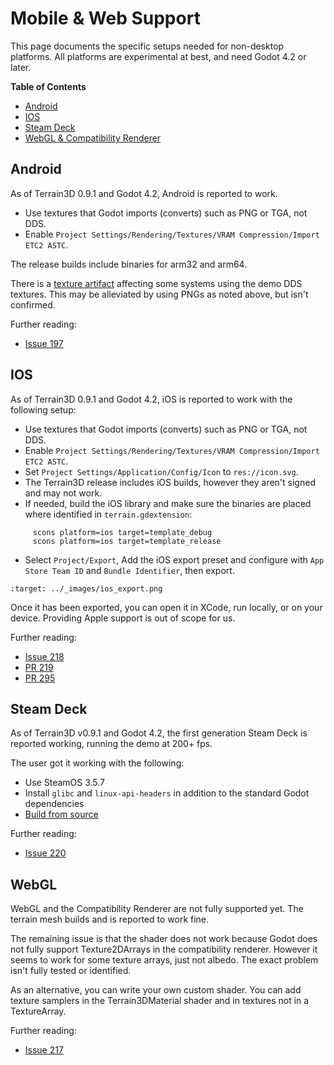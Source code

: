 Mobile & Web Support
=========================

This page documents the specific setups needed for non-desktop platforms. All platforms are experimental at best, and need Godot 4.2 or later.

**Table of Contents**
* [Android](#android)
* [IOS](#ios)
* [Steam Deck](#steam-deck)
* [WebGL & Compatibility Renderer](#webgl)

## Android

As of Terrain3D 0.9.1 and Godot 4.2, Android is reported to work. 

* Use textures that Godot imports (converts) such as PNG or TGA, not DDS.
* Enable `Project Settings/Rendering/Textures/VRAM Compression/Import ETC2 ASTC`.

The release builds include binaries for arm32 and arm64.

There is a [texture artifact](https://github.com/TokisanGames/Terrain3D/issues/137) affecting some systems using the demo DDS textures. This may be alleviated by using PNGs as noted above, but isn't confirmed.

Further reading:

* [Issue 197](https://github.com/TokisanGames/Terrain3D/issues/197)

## IOS

As of Terrain3D 0.9.1 and Godot 4.2, iOS is reported to work with the following setup:

* Use textures that Godot imports (converts) such as PNG or TGA, not DDS.
* Enable `Project Settings/Rendering/Textures/VRAM Compression/Import ETC2 ASTC`.
* Set `Project Settings/Application/Config/Icon` to `res://icon.svg`.
* The Terrain3D release includes iOS builds, however they aren't signed and may not work.
* If needed, build the iOS library and make sure the binaries are placed where identified in `terrain.gdextension`:
```
     scons platform=ios target=template_debug
     scons platform=ios target=template_release
```

* Select `Project/Export`, Add the iOS export preset and configure with `App Store Team ID` and `Bundle Identifier`, then export.

```{image} images/ios_export.png
:target: ../_images/ios_export.png
```

Once it has been exported, you can open it in XCode, run locally, or on your device. Providing Apple support is out of scope for us.

Further reading:
* [Issue 218](https://github.com/TokisanGames/Terrain3D/issues/218)
* [PR 219](https://github.com/TokisanGames/Terrain3D/pull/219)
* [PR 295](https://github.com/TokisanGames/Terrain3D/pull/295)


## Steam Deck

As of Terrain3D v0.9.1 and Godot 4.2, the first generation Steam Deck is reported working, running the demo at 200+ fps.

The user got it working with the following:
* Use SteamOS 3.5.7
* Install `glibc` and `linux-api-headers` in addition to the standard Godot dependencies
* [Build from source](building_from_source.md)


Further reading:

* [Issue 220](https://github.com/TokisanGames/Terrain3D/issues/220#issuecomment-1837552459)


## WebGL

WebGL and the Compatibility Renderer are not fully supported yet. The terrain mesh builds and is reported to work fine. 

The remaining issue is that the shader does not work because Godot does not fully support Texture2DArrays in the compatibility renderer. However it seems to work for some texture arrays, just not albedo. The exact problem isn't fully tested or identified.

As an alternative, you can write your own custom shader. You can add texture samplers in the Terrain3DMaterial shader and in textures not in a TextureArray.

Further reading:

* [Issue 217](https://github.com/TokisanGames/Terrain3D/issues/217)

